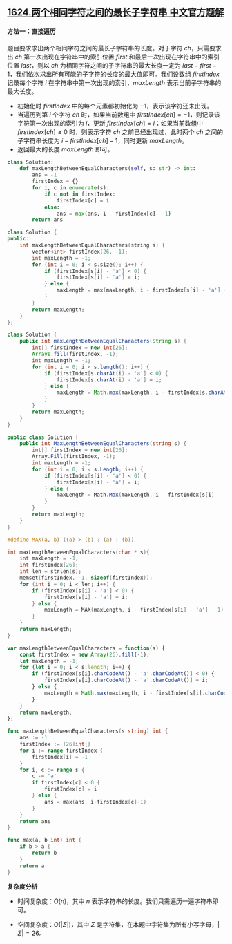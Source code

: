 ## [1624.两个相同字符之间的最长子字符串 中文官方题解](https://leetcode.cn/problems/largest-substring-between-two-equal-characters/solutions/100000/liang-ge-xiang-tong-zi-fu-zhi-jian-de-zu-9n2l)

#### 方法一：直接遍历

题目要求求出两个相同字符之间的最长子字符串的长度。对于字符 $\textit{ch}$，只需要求出 $\textit{ch}$ 第一次出现在字符串中的索引位置 $\textit{first}$ 和最后一次出现在字符串中的索引位置 $\textit{last}$，则以 $\textit{ch}$ 为相同字符之间的子字符串的最大长度一定为 $\textit{last} - \textit{first} - 1$，我们依次求出所有可能的子字符的长度的最大值即可。我们设数组 $\textit{firstIndex}$ 记录每个字符 $i$ 在字符串中第一次出现的索引，$\textit{maxLength}$ 表示当前子字符串的最大长度。
+ 初始化时 $\textit{firstIndex}$ 中的每个元素都初始化为 $-1$，表示该字符还未出现。
+ 当遍历到第 $i$ 个字符 $\textit{ch}$ 时，如果当前数组中 $\textit{firstIndex}[\textit{ch}] = -1$，则记录该字符第一次出现的索引为 $i$，更新 $\textit{firstIndex}[\textit{ch}] = i$；如果当前数组中 $\textit{firstIndex}[\textit{ch}] \ge 0$ 时，则表示字符 $\textit{ch}$ 之前已经出现过，此时两个 $\textit{ch}$ 之间的子字符串长度为 $i - \textit{firstIndex}[\textit{ch}] - 1$，同时更新 $\textit{maxLength}$。
+ 返回最大的长度 $\textit{maxLength}$ 即可。

```Python [sol1-Python3]
class Solution:
    def maxLengthBetweenEqualCharacters(self, s: str) -> int:
        ans = -1
        firstIndex = {}
        for i, c in enumerate(s):
            if c not in firstIndex:
                firstIndex[c] = i
            else:
                ans = max(ans, i - firstIndex[c] - 1)
        return ans
```

```C++ [sol1-C++]
class Solution {
public:
    int maxLengthBetweenEqualCharacters(string s) {
        vector<int> firstIndex(26, -1);
        int maxLength = -1;
        for (int i = 0; i < s.size(); i++) {
            if (firstIndex[s[i] - 'a'] < 0) {
                firstIndex[s[i] - 'a'] = i;
            } else {
                maxLength = max(maxLength, i - firstIndex[s[i] - 'a'] - 1);
            }
        }
        return maxLength;
    }
};
```

```Java [sol1-Java]
class Solution {
    public int maxLengthBetweenEqualCharacters(String s) {
        int[] firstIndex = new int[26];
        Arrays.fill(firstIndex, -1);
        int maxLength = -1;
        for (int i = 0; i < s.length(); i++) {
            if (firstIndex[s.charAt(i) - 'a'] < 0) {
                firstIndex[s.charAt(i) - 'a'] = i;
            } else {
                maxLength = Math.max(maxLength, i - firstIndex[s.charAt(i) - 'a'] - 1);
            }
        }
        return maxLength;
    }
}
```

```C# [sol1-C#]
public class Solution {
    public int MaxLengthBetweenEqualCharacters(string s) {
        int[] firstIndex = new int[26];
        Array.Fill(firstIndex, -1);
        int maxLength = -1;
        for (int i = 0; i < s.Length; i++) {
            if (firstIndex[s[i] - 'a'] < 0) {
                firstIndex[s[i] - 'a'] = i;
            } else {
                maxLength = Math.Max(maxLength, i - firstIndex[s[i] - 'a'] - 1);
            }
        }
        return maxLength;
    }
}
```

```C [sol1-C]
#define MAX(a, b) ((a) > (b) ? (a) : (b))

int maxLengthBetweenEqualCharacters(char * s){
    int maxLength = -1;
    int firstIndex[26];
    int len = strlen(s);
    memset(firstIndex, -1, sizeof(firstIndex));
    for (int i = 0; i < len; i++) {
        if (firstIndex[s[i] - 'a'] < 0) {
            firstIndex[s[i] - 'a'] = i;
        } else {
            maxLength = MAX(maxLength, i - firstIndex[s[i] - 'a'] - 1);
        }
    }
    return maxLength;
}
```

```JavaScript [sol1-JavaScript]
var maxLengthBetweenEqualCharacters = function(s) {
    const firstIndex = new Array(26).fill(-1);
    let maxLength = -1;
    for (let i = 0; i < s.length; i++) {
        if (firstIndex[s[i].charCodeAt() - 'a'.charCodeAt()] < 0) {
            firstIndex[s[i].charCodeAt() - 'a'.charCodeAt()] = i;
        } else {
            maxLength = Math.max(maxLength, i - firstIndex[s[i].charCodeAt() - 'a'.charCodeAt()] - 1);
        }
    }
    return maxLength;
};
```

```go [sol1-Golang]
func maxLengthBetweenEqualCharacters(s string) int {
    ans := -1
    firstIndex := [26]int{}
    for i := range firstIndex {
        firstIndex[i] = -1
    }
    for i, c := range s {
        c -= 'a'
        if firstIndex[c] < 0 {
            firstIndex[c] = i
        } else {
            ans = max(ans, i-firstIndex[c]-1)
        }
    }
    return ans
}

func max(a, b int) int {
    if b > a {
        return b
    }
    return a
}
```

**复杂度分析**

- 时间复杂度：$O(n)$，其中 $n$ 表示字符串的长度。我们只需遍历一遍字符串即可。

- 空间复杂度：$O(|\Sigma|)$，其中 $\Sigma$ 是字符集，在本题中字符集为所有小写字母，$|\Sigma|=26$。